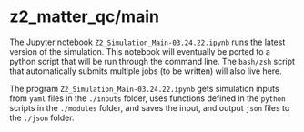 # z2_matter_qc/main

The Jupyter notebook `Z2_Simulation_Main-03.24.22.ipynb` runs the latest version of the simulation.
This notebook will eventually be ported to a python script that will be run through the command line.
The `bash/zsh` script that automatically submits multiple jobs (to be written) will also live here. 

The program `Z2_Simulation_Main-03.24.22.ipynb` gets simulation inputs from `yaml` files in the `./inputs` folder,
uses functions defined in the `python` scripts in the `./modules` folder,
and saves the input, and output `json` files to the `./json` folder. 
